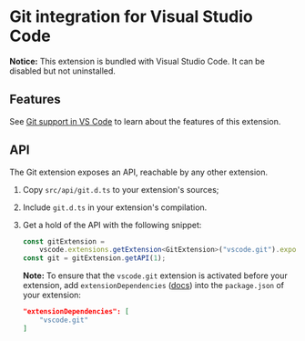 # Git integration for Visual Studio Code

**Notice:** This extension is bundled with Visual Studio Code. It can be
disabled but not uninstalled.

## Features

See
[Git support in VS Code](https://code.visualstudio.com/docs/editor/versioncontrol#_git-support)
to learn about the features of this extension.

## API

The Git extension exposes an API, reachable by any other extension.

1. Copy `src/api/git.d.ts` to your extension's sources;
2. Include `git.d.ts` in your extension's compilation.
3. Get a hold of the API with the following snippet:

    ```ts
    const gitExtension =
    	vscode.extensions.getExtension<GitExtension>("vscode.git").exports;
    const git = gitExtension.getAPI(1);
    ```

    **Note:** To ensure that the `vscode.git` extension is activated before your
    extension, add `extensionDependencies`
    ([docs](https://code.visualstudio.com/api/references/extension-manifest))
    into the `package.json` of your extension:

    ```json
    "extensionDependencies": [
    	"vscode.git"
    ]
    ```
